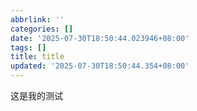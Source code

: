 ```yaml
---
abbrlink: ''
categories: []
date: '2025-07-30T18:50:44.023946+08:00'
tags: []
title: title
updated: '2025-07-30T18:50:44.354+08:00'
---
```

这是我的测试
